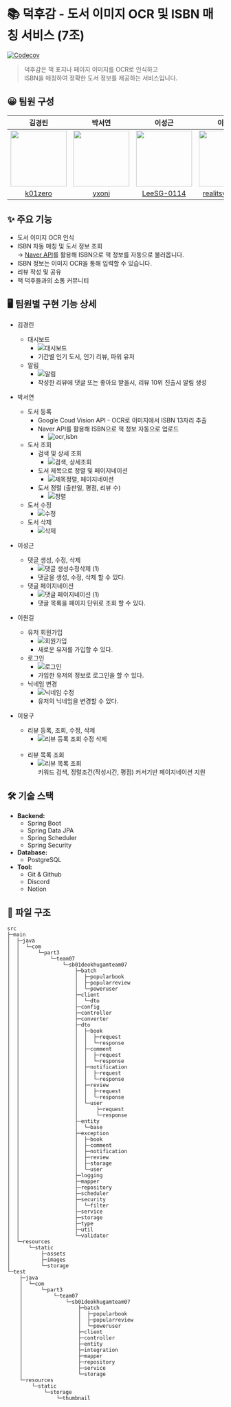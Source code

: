 # 📚 덕후감 - 도서 이미지 OCR 및 ISBN 매칭 서비스 (7조)

[![Codecov](https://codecov.io/gh/SB01-Team07/sb01-deokhugam-team07/branch/main/graph/badge.svg)](https://codecov.io/gh/SB01-Team07/sb01-deokhugam-team07)

> 덕후감은 책 표지나 페이지 이미지를 OCR로 인식하고   
> ISBN을 매칭하여 정확한 도서 정보를 제공하는 서비스입니다.

## 😀 팀원 구성
| 김경린                     | 박서연                | 이성근                                         | 이원길                     | 이용구                     |
|:-------------------------:|:--------------------:|:---------------------------------------------:|:-------------------------:|:-------------------------:|
| <img src="https://avatars.githubusercontent.com/u/133985654?v=4" width="130"> | <img src="https://avatars.githubusercontent.com/u/90109410?v=4" width="130"> | <img src="https://avatars.githubusercontent.com/u/61682044?v=4" width="130">| <img src="https://avatars.githubusercontent.com/u/139864668?v=4" width="130"> | <img src="https://avatars.githubusercontent.com/u/86422079?v=4" width="130"> |
| [k01zero](https://github.com/k01zero) | [yxoni](https://github.com/yxoni) | [LeeSG-0114](https://github.com/LeeSG-0114) | [realitsyourman](https://github.com/realitsyourman) | [reflash407](https://github.com/reflash407) |

## ✨ 주요 기능

- 도서 이미지 OCR 인식
- ISBN 자동 매칭 및 도서 정보 조회  
  → [Naver API](https://developers.naver.com/docs/serviceapi/search/book/book.md#%EC%B1%85)를 활용해 ISBN으로 책 정보를 자동으로 불러옵니다.
- ISBN 정보는 이미지 OCR을 통해 입력할 수 있습니다.
- 리뷰 작성 및 공유
- 책 덕후들과의 소통 커뮤니티

## 🖥 팀원별 구현 기능 상세

- 김경린
  - 대시보드
    - ![대시보드](https://github.com/user-attachments/assets/b8711f01-1af2-41d9-a0d8-ab1d0268b4f2)
    - 기간별 인기 도서, 인기 리뷰, 파워 유저
  - 알림
    - ![알림](https://github.com/user-attachments/assets/3ba32942-a866-4602-8aed-c9985694c051)
    - 작성한 리뷰에 댓글 또는 좋아요 받을시, 리뷰 10위 진출시 알림 생성
- 박서연
  - 도서 등록
    - Google Coud Vision API - OCR로 이미지에서 ISBN 13자리 추출
    - Naver API를 활용해 ISBN으로 책 정보 자동으로 업로드
      - ![ocr,isbn](https://github.com/user-attachments/assets/382612e5-6dba-4f68-8ff2-99cf91e4ff9b)
  - 도서 조회
    - 검색 및 상세 조회
      - ![검색, 상세조회](https://github.com/user-attachments/assets/76cff918-92e9-4b11-8b03-857a646d47ea)
    - 도서 제목으로 정렬 및 페이지네이션
      - ![제목정렬, 페이지네이션](https://github.com/user-attachments/assets/4654df28-109d-4c1c-88c5-03bd3e7ced91)
    - 도서 정렬 (출판일, 평점, 리뷰 수)
      - ![정렬](https://github.com/user-attachments/assets/294bbf5b-6774-4da7-ad0b-0f8edcd9145e)
  - 도서 수정
    - ![수정](https://github.com/user-attachments/assets/83561b04-502b-4a5b-9f7f-0aa90b552637)
  - 도서 삭제
    - ![삭제](https://github.com/user-attachments/assets/1992eb56-0ebd-4837-b3cb-7e2d1cb54a71)

- 이성근
  - 댓글 생성, 수정, 삭제
    - ![댓글 생성수정삭제 (1)](https://github.com/user-attachments/assets/7589350e-5070-4d3b-b64f-6bbd48cece3b)
    - 댓글을 생성, 수정, 삭제 할 수 있다.
  - 댓글 페이지네이션
    - ![댓글 페이지네이션 (1)](https://github.com/user-attachments/assets/2a5bd811-55a1-4107-96ce-a8a7fa839d94)
    - 댓글 목록을 페이지 단위로 조회 할 수 있다.
- 이원길
  - 유저 회원가입
    - ![회원가입](https://github.com/user-attachments/assets/561ec82f-c4fd-444a-bb1c-61ec0a4285bb)
    - 새로운 유저를 가입할 수 있다.
  - 로그인
    - ![로그인](https://github.com/user-attachments/assets/a16404c8-eb72-4558-9e64-4ac6f0cc85ec)
    - 가입한 유저의 정보로 로그인을 할 수 있다.
  - 닉네임 변경
    - ![닉네임 수정](https://github.com/user-attachments/assets/39ad1299-f361-47d9-9488-cb669b3852c8)
    - 유저의 닉네임을 변경할 수 있다.

- 이용구
  - 리뷰 등록, 조회, 수정, 삭제 </br>
    - ![리뷰 등록 조회 수정 삭제](https://github.com/user-attachments/assets/d78b33db-c236-4afb-beea-f5a638f8343c) </br></br>
  - 리뷰 목록 조회 </br>
    - ![리뷰 목록 조회](https://github.com/user-attachments/assets/16bc8935-f79f-4eb5-a39f-c4471006e7e7) </br>
    키워드 검색, 정렬조건(작성시간, 평점) 커서기반 페이지네이션 지원



## 🛠️ 기술 스택

- **Backend:** 
  - Spring Boot
  - Spring Data JPA
  - Spring Scheduler
  - Spring Security  
- **Database:** 
  - PostgreSQL  
- **Tool:** 
  - Git & Github
  - Discord
  - Notion 
 

## 📁 파일 구조

````
src
├─main
│  ├─java
│  │  └─com
│  │      └─part3
│  │          └─team07
│  │              └─sb01deokhugamteam07
│  │                  ├─batch
│  │                  │  ├─popularbook
│  │                  │  ├─popularreview
│  │                  │  └─poweruser
│  │                  ├─client
│  │                  │  └─dto
│  │                  ├─config
│  │                  ├─controller
│  │                  ├─converter
│  │                  ├─dto
│  │                  │  ├─book
│  │                  │  │  ├─request
│  │                  │  │  └─response
│  │                  │  ├─comment
│  │                  │  │  ├─request
│  │                  │  │  └─response
│  │                  │  ├─notification
│  │                  │  │  ├─request
│  │                  │  │  └─response
│  │                  │  ├─review
│  │                  │  │  ├─request
│  │                  │  │  └─response
│  │                  │  └─user
│  │                  │      ├─request
│  │                  │      └─response
│  │                  ├─entity
│  │                  │  └─base
│  │                  ├─exception
│  │                  │  ├─book
│  │                  │  ├─comment
│  │                  │  ├─notification
│  │                  │  ├─review
│  │                  │  ├─storage
│  │                  │  └─user
│  │                  ├─logging
│  │                  ├─mapper
│  │                  ├─repository
│  │                  ├─scheduler
│  │                  ├─security
│  │                  │  └─filter
│  │                  ├─service
│  │                  ├─storage
│  │                  ├─type
│  │                  ├─util
│  │                  └─validator
│  └─resources
│      └─static
│          ├─assets
│          ├─images
│          └─storage
└─test
    ├─java
    │  └─com
    │      └─part3
    │          └─team07
    │              └─sb01deokhugamteam07
    │                  ├─batch
    │                  │  ├─popularbook
    │                  │  ├─popularreview
    │                  │  └─poweruser
    │                  ├─client
    │                  ├─controller
    │                  ├─entity
    │                  ├─integration
    │                  ├─mapper
    │                  ├─repository
    │                  ├─service
    │                  └─storage
    └─resources
        └─static
            └─storage
                └─thumbnail


